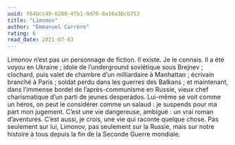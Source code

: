```yaml
---
uuid: f64bcc49-6280-4fb1-9d70-8a16a3bcb753
title: "Limonov"
author: "Emmanuel Carrère"
rating: 6
read_date: 2021-07-03
---
```


Limonov n’est pas un personnage de fiction. Il existe. Je le connais. Il a été voyou en Ukraine ; idole de l’underground soviétique sous Brejnev ; clochard, puis valet de chambre d’un milliardaire à Manhattan ; écrivain branché à Paris ; soldat perdu dans les guerres des Balkans ; et maintenant, dans l’immense bordel de l’après-communisme en Russie, vieux chef charismatique d’un parti de jeunes desperados. Lui-même se voit comme un héros, on peut le considérer comme un salaud : je suspends pour ma part mon jugement.
C’est une vie dangereuse, ambiguë : un vrai roman d’aventures. C’est aussi, je crois, une vie qui raconte quelque chose. Pas seulement sur lui, Limonov, pas seulement sur la Russie, mais sur notre histoire à tous depuis la fin de la Seconde Guerre mondiale.